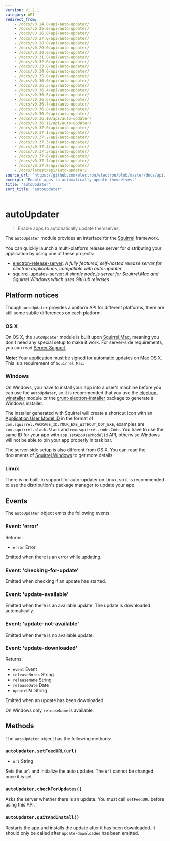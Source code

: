 ```yaml
---
version: v1.2.1
category: API
redirect_from:
    - /docs/v0.24.0/api/auto-updater/
    - /docs/v0.25.0/api/auto-updater/
    - /docs/v0.26.0/api/auto-updater/
    - /docs/v0.27.0/api/auto-updater/
    - /docs/v0.28.0/api/auto-updater/
    - /docs/v0.29.0/api/auto-updater/
    - /docs/v0.30.0/api/auto-updater/
    - /docs/v0.31.0/api/auto-updater/
    - /docs/v0.32.0/api/auto-updater/
    - /docs/v0.33.0/api/auto-updater/
    - /docs/v0.34.0/api/auto-updater/
    - /docs/v0.35.0/api/auto-updater/
    - /docs/v0.36.0/api/auto-updater/
    - /docs/v0.36.3/api/auto-updater/
    - /docs/v0.36.4/api/auto-updater/
    - /docs/v0.36.5/api/auto-updater/
    - /docs/v0.36.6/api/auto-updater/
    - /docs/v0.36.7/api/auto-updater/
    - /docs/v0.36.8/api/auto-updater/
    - /docs/v0.36.9/api/auto-updater/
    - /docs/v0.36.10/api/auto-updater/
    - /docs/v0.36.11/api/auto-updater/
    - /docs/v0.37.0/api/auto-updater/
    - /docs/v0.37.1/api/auto-updater/
    - /docs/v0.37.2/api/auto-updater/
    - /docs/v0.37.3/api/auto-updater/
    - /docs/v0.37.4/api/auto-updater/
    - /docs/v0.37.5/api/auto-updater/
    - /docs/v0.37.6/api/auto-updater/
    - /docs/v0.37.7/api/auto-updater/
    - /docs/v0.37.8/api/auto-updater/
    - /docs/latest/api/auto-updater/
source_url: 'https://github.com/electron/electron/blob/master/docs/api/auto-updater.md'
excerpt: "Enable apps to automatically update themselves."
title: "autoUpdater"
sort_title: "autoupdater"
---
```


# autoUpdater

> Enable apps to automatically update themselves.

The `autoUpdater` module provides an interface for the
[Squirrel](https://github.com/Squirrel) framework.

You can quickly launch a multi-platform release server for distributing your
application by using one of these projects:

- [electron-release-server][electron-release-server]: *A fully featured,
  self-hosted release server for electron applications, compatible with
  auto-updater*
- [squirrel-updates-server][squirrel-updates-server]: *A simple node.js server
  for Squirrel.Mac and Squirrel.Windows which uses GitHub releases*

## Platform notices

Though `autoUpdater` provides a uniform API for different platforms, there are
still some subtle differences on each platform.

### OS X

On OS X, the `autoUpdater` module is built upon [Squirrel.Mac][squirrel-mac],
meaning you don't need any special setup to make it work. For server-side
requirements, you can read [Server Support][server-support].

**Note:** Your application must be signed for automatic updates on Mac OS X.
This is a requirement of `Squirrel.Mac`.

### Windows

On Windows, you have to install your app into a user's machine before you can
use the `autoUpdater`, so it is recommended that you use the
[electron-winstaller][installer-lib] module or the [grunt-electron-installer][installer]
package to generate a Windows installer.

The installer generated with Squirrel will create a shortcut icon with an
[Application User Model ID][app-user-model-id] in the format of
`com.squirrel.PACKAGE_ID.YOUR_EXE_WITHOUT_DOT_EXE`, examples are
`com.squirrel.slack.Slack` and `com.squirrel.code.Code`. You have to use the
same ID for your app with `app.setAppUserModelId` API, otherwise Windows will
not be able to pin your app properly in task bar.

The server-side setup is also different from OS X. You can read the documents of
[Squirrel.Windows][squirrel-windows] to get more details.

### Linux

There is no built-in support for auto-updater on Linux, so it is recommended to
use the distribution's package manager to update your app.

## Events

The `autoUpdater` object emits the following events:

### Event: 'error'

Returns:

* `error` Error

Emitted when there is an error while updating.

### Event: 'checking-for-update'

Emitted when checking if an update has started.

### Event: 'update-available'

Emitted when there is an available update. The update is downloaded
automatically.

### Event: 'update-not-available'

Emitted when there is no available update.

### Event: 'update-downloaded'

Returns:

* `event` Event
* `releaseNotes` String
* `releaseName` String
* `releaseDate` Date
* `updateURL` String

Emitted when an update has been downloaded.

On Windows only `releaseName` is available.

## Methods

The `autoUpdater` object has the following methods:

### `autoUpdater.setFeedURL(url)`

* `url` String

Sets the `url` and initialize the auto updater. The `url` cannot be changed
once it is set.

### `autoUpdater.checkForUpdates()`

Asks the server whether there is an update. You must call `setFeedURL` before
using this API.

### `autoUpdater.quitAndInstall()`

Restarts the app and installs the update after it has been downloaded. It
should only be called after `update-downloaded` has been emitted.

[squirrel-mac]: https://github.com/Squirrel/Squirrel.Mac
[server-support]: https://github.com/Squirrel/Squirrel.Mac#server-support
[squirrel-windows]: https://github.com/Squirrel/Squirrel.Windows
[installer]: https://github.com/electron/grunt-electron-installer
[installer-lib]: https://github.com/electron/windows-installer
[app-user-model-id]: https://msdn.microsoft.com/en-us/library/windows/desktop/dd378459(v=vs.85).aspx
[electron-release-server]: https://github.com/ArekSredzki/electron-release-server
[squirrel-updates-server]: https://github.com/Aluxian/squirrel-updates-server
